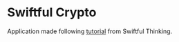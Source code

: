 # Swiftful Crypto

Application made following [tutorial](https://www.youtube.com/playlist?list=PLwvDm4Vfkdphbc3bgy_LpLRQ9DDfFGcFu) from Swiftful Thinking.
